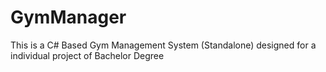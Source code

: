 # GymManager
This is a C# Based Gym Management System (Standalone) designed for a individual project of Bachelor Degree
